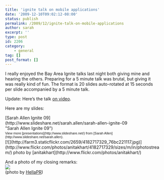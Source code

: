 ```yaml
---
title: 'ignite talk on mobile applications'
date: '2009-12-10T09:02:12-08:00'
status: publish
permalink: /2009/12/ignite-talk-on-mobile-applications
author: sarah
excerpt: ''
type: post
id: 2206
category:
    - general
tag: []
post_format: []
---
```

I really enjoyed the Bay Area Ignite talks last night both giving mine and hearing the others. Preparing for a 5 minute talk was brutal, but giving it was really kind of fun. The format is 20 slides auto-rotated at 15 seconds per slide accompanied by a 5 minute talk.

Update: Here’s the talk [on video](http://www.channels.com/episodes/15517069).

Here are my slides:

<div id="__ss_2684341" style="width:425px;text-align:left">[Sarah Allen Ignite 09](http://www.slideshare.net/sarah.allen/sarah-allen-ignite-09 "Sarah Allen Ignite 09")<div style="font-size:11px;font-family:tahoma,arial;height:26px;padding-top:2px">View more [presentations](http://www.slideshare.net/) from [Sarah Allen](http://www.slideshare.net/sarah.allen).</div></div>[![](http://farm3.staticflickr.com/2659/4182717329_76bc221117.jpg)](http://www.flickr.com/photos/anitakhart/4182717329/sizes/m/in/photostream/)  
photo by [anitakhart](http://www.flickr.com/photos/anitakhart/)

And a photo of my closing remarks:  
![](http://img111.yfrog.com/img111/4364/64iy.jpg)  
(photo by [HellaPR](http://img111.yfrog.com/i/64iy.jpg/))